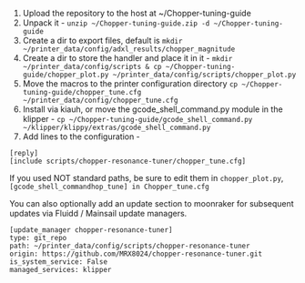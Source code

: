 1. Upload the repository to the host at ~/Chopper-tuning-guide
2. Unpack it - `unzip ~/Chopper-tuning-guide.zip -d ~/Chopper-tuning-guide`
3. Create a dir to export files, default is `mkdir ~/printer_data/config/adxl_results/chopper_magnitude`
4. Create a dir to store the handler and place it in it - `mkdir ~/printer_data/config/scripts & cp ~/Chopper-tuning-guide/chopper_plot.py ~/printer_data/config/scripts/chopper_plot.py`
5. Move the macros to the printer configuration directory `cp ~/Chopper-tuning-guide/chopper_tune.cfg ~/printer_data/config/chopper_tune.cfg`
6. Install via kiauh, or move the gcode_shell_command.py module in the klipper - `cp ~/Chopper-tuning-guide/gcode_shell_command.py ~/klipper/klippy/extras/gcode_shell_command.py`
7. Add lines to the configuration -
```
[reply]
[include scripts/chopper-resonance-tuner/chopper_tune.cfg]
```
If you used NOT standard paths, be sure to edit them in `chopper_plot.py`, `[gcode_shell_commandhop_tune] in Chopper_tune.cfg`

You can also optionally add an update section to moonraker for subsequent updates via Fluidd / Mainsail update managers.
```
[update_manager chopper-resonance-tuner]
type: git_repo
path: ~/printer_data/config/scripts/chopper-resonance-tuner
origin: https://github.com/MRX8024/chopper-resonance-tuner.git
is_system_service: False
managed_services: klipper
```